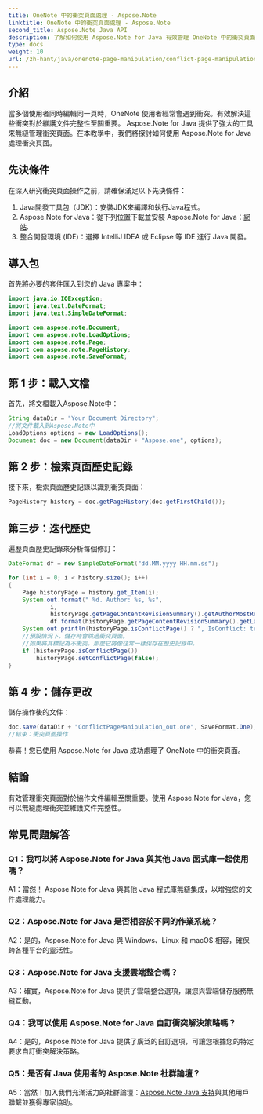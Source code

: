 ```yaml
---
title: OneNote 中的衝突頁面處理 - Aspose.Note
linktitle: OneNote 中的衝突頁面處理 - Aspose.Note
second_title: Aspose.Note Java API
description: 了解如何使用 Aspose.Note for Java 有效管理 OneNote 中的衝突頁面。透過逐步指導無縫解決衝突。
type: docs
weight: 10
url: /zh-hant/java/onenote-page-manipulation/conflict-page-manipulation/
---
```

## 介紹

當多個使用者同時編輯同一頁時，OneNote 使用者經常會遇到衝突。有效解決這些衝突對於維護文件完整性至關重要。 Aspose.Note for Java 提供了強大的工具來無縫管理衝突頁面。在本教學中，我們將探討如何使用 Aspose.Note for Java 處理衝突頁面。

## 先決條件

在深入研究衝突頁面操作之前，請確保滿足以下先決條件：

1. Java開發工具包（JDK）：安裝JDK來編譯和執行Java程式。
2. Aspose.Note for Java：從下列位置下載並安裝 Aspose.Note for Java：[網站](https://releases.aspose.com/note/java/).
3. 整合開發環境 (IDE)：選擇 IntelliJ IDEA 或 Eclipse 等 IDE 進行 Java 開發。

## 導入包

首先將必要的套件匯入到您的 Java 專案中：

```java
import java.io.IOException;
import java.text.DateFormat;
import java.text.SimpleDateFormat;

import com.aspose.note.Document;
import com.aspose.note.LoadOptions;
import com.aspose.note.Page;
import com.aspose.note.PageHistory;
import com.aspose.note.SaveFormat;

```

## 第 1 步：載入文檔

首先，將文檔載入Aspose.Note中：

```java
String dataDir = "Your Document Directory";
//將文件載入到Aspose.Note中
LoadOptions options = new LoadOptions();
Document doc = new Document(dataDir + "Aspose.one", options);
```

## 第 2 步：檢索頁面歷史記錄

接下來，檢索頁面歷史記錄以識別衝突頁面：

```java
PageHistory history = doc.getPageHistory(doc.getFirstChild());
```

## 第三步：迭代歷史

遍歷頁面歷史記錄來分析每個修訂：

```java
DateFormat df = new SimpleDateFormat("dd.MM.yyyy HH.mm.ss");

for (int i = 0; i < history.size(); i++)
{
    Page historyPage = history.get_Item(i);
    System.out.format(" %d. Author: %s, %s",
            i,
            historyPage.getPageContentRevisionSummary().getAuthorMostRecent(),
            df.format(historyPage.getPageContentRevisionSummary().getLastModifiedTime()));
    System.out.println(historyPage.isConflictPage() ? ", IsConflict: true" : "");
    //預設情況下，儲存時會跳過衝突頁面。
    //如果將其標記為不衝突，那麼它將像往常一樣保存在歷史記錄中。
    if (historyPage.isConflictPage())
        historyPage.setConflictPage(false);
}
```

## 第 4 步：儲存更改

儲存操作後的文件：

```java
doc.save(dataDir + "ConflictPageManipulation_out.one", SaveFormat.One);
//結束：衝突頁面操作
```

恭喜！您已使用 Aspose.Note for Java 成功處理了 OneNote 中的衝突頁面。

## 結論

有效管理衝突頁面對於協作文件編輯至關重要。使用 Aspose.Note for Java，您可以無縫處理衝突並維護文件完整性。

## 常見問題解答

### Q1：我可以將 Aspose.Note for Java 與其他 Java 函式庫一起使用嗎？

A1：當然！ Aspose.Note for Java 與其他 Java 程式庫無縫集成，以增強您的文件處理能力。

### Q2：Aspose.Note for Java 是否相容於不同的作業系統？

A2：是的，Aspose.Note for Java 與 Windows、Linux 和 macOS 相容，確保跨各種平台的靈活性。

### Q3：Aspose.Note for Java 支援雲端整合嗎？

A3：確實，Aspose.Note for Java 提供了雲端整合選項，讓您與雲端儲存服務無縫互動。

### Q4：我可以使用 Aspose.Note for Java 自訂衝突解決策略嗎？

A4：是的，Aspose.Note for Java 提供了廣泛的自訂選項，可讓您根據您的特定要求自訂衝突解決策略。

### Q5：是否有 Java 使用者的 Aspose.Note 社群論壇？

 A5：當然！加入我們充滿活力的社群論壇：[Aspose.Note Java 支持](https://forum.aspose.com/c/note/28)與其他用戶聯繫並獲得專家協助。